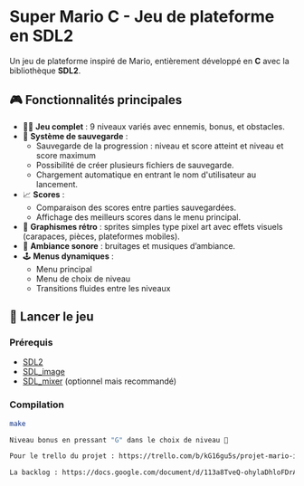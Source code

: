 # Super Mario C - Jeu de plateforme en SDL2

Un jeu de plateforme inspiré de Mario, entièrement développé en **C** avec la bibliothèque **SDL2**.

## 🎮 Fonctionnalités principales

- 👨‍🔧 **Jeu complet** : 9 niveaux variés avec ennemis, bonus, et obstacles.
- 💾 **Système de sauvegarde** :
  - Sauvegarde de la progression : niveau et score atteint et niveau et score maximum
  - Possibilité de créer plusieurs fichiers de sauvegarde.
  - Chargement automatique en entrant le nom d'utilisateur au lancement.
- 📈 **Scores** :
  - Comparaison des scores entre parties sauvegardées.
  - Affichage des meilleurs scores dans le menu principal.
- 🎨 **Graphismes rétro** : sprites simples type pixel art avec effets visuels (carapaces, pièces, plateformes mobiles).
- 🎵 **Ambiance sonore** : bruitages et musiques d’ambiance.
- 🕹️ **Menus dynamiques** :
  - Menu principal
  - Menu de choix de niveau
  - Transitions fluides entre les niveaux

## 🚀 Lancer le jeu

### Prérequis

- [SDL2](https://github.com/libsdl-org/SDL/releases/tag/release-2.28.5)
- [SDL_image](https://github.com/libsdl-org/SDL_ttf/releases/tag/release-2.20.2)
- [SDL_mixer](https://github.com/libsdl-org/SDL_mixer/releases) (optionnel mais recommandé)

### Compilation

```bash
make

Niveau bonus en pressant "G" dans le choix de niveau 🤫​

Pour le trello du projet : https://trello.com/b/kG16gu5s/projet-mario-info-cir-1

La backlog : https://docs.google.com/document/d/113a8TveQ-ohylaDhloFDrAy16-o2IfiHf1a8NICv3qI/edit?usp=sharing
